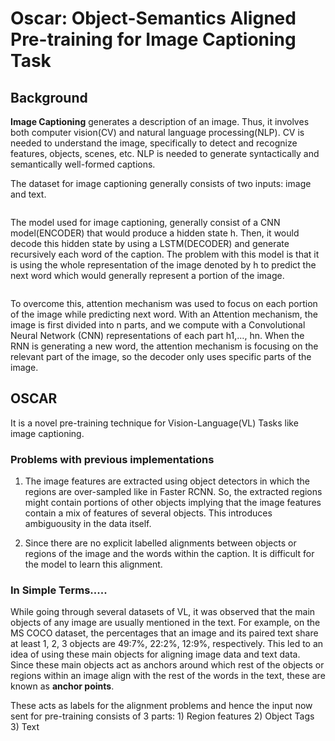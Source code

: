 # Oscar: Object-Semantics Aligned Pre-training for Image Captioning Task

## Background

**Image Captioning** generates a description of an image. Thus, it involves both computer vision(CV) and natural language processing(NLP). CV is needed to understand the image, specifically to detect and recognize features, objects, scenes, etc. NLP is needed to generate syntactically and semantically well-formed captions.

The dataset for image captioning generally consists of two inputs: image and text.

![]()

The model used for image captioning, generally consist of a CNN model(ENCODER) that would produce a hidden state h.
Then, it would decode this hidden state by using a LSTM(DECODER) and generate recursively each word of the caption. The problem with this model is that it is using the whole representation of the image denoted by h to predict the next word which would generally represent a portion of the image.

![]()

To overcome this, attention mechanism was used to focus on each portion of the image while predicting next word. With an Attention mechanism, the image is first divided into n parts, and we compute with a Convolutional Neural Network (CNN) representations of each part h1,…, hn. When the RNN is generating a new word, the attention mechanism is focusing on the relevant part of the image, so the decoder only uses specific parts of the image.


## OSCAR

It is a novel pre-training technique for Vision-Language(VL) Tasks like image captioning.

### Problems with previous implementations

1) The image features are extracted using object detectors in which the regions are over-sampled like in Faster RCNN. So, the extracted regions might contain portions of other objects implying that the image features contain a mix of features of several objects. This introduces ambiguousity in the data itself.

2) Since there are no explicit labelled alignments between objects or regions of the image and the words within the caption. It is difficult for the model to learn this alignment.

### In Simple Terms.....

While going through several datasets of VL, it was observed that the main objects of any image are usually mentioned in the text. For example, on the MS COCO dataset, the percentages that an image and its paired text share at least 1, 2, 3 objects are 49:7%, 22:2%, 12:9%, respectively. This led to an idea of using these main objects for aligning image data and text data. Since these main objects act as anchors around which rest of the objects or regions within an image align with the rest of the words in the text, these are known as **anchor points**.

These acts as labels for the alignment problems and hence the input now sent for pre-training consists of 3 parts:
    1) Region features
    2) Object Tags
    3) Text

